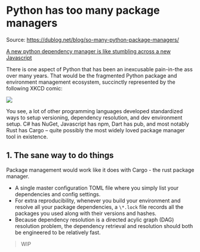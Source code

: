# Python has too many package managers

Source: <https://dublog.net/blog/so-many-python-package-managers/>

[A new python dependency manager is like stumbling across a new Javascript](https://news.ycombinator.com/item?id=40911994)

There is one aspect of Python that has been an inexcusable pain-in-the ass over many years. That would be the fragmented Python package and environment management ecosystem, succinctly represented by the following XKCD comic:

![](https://dublog.net/images/python_environment_xkcd.png)

You see, a lot of other programming languages developed standardized ways to setup versioning, dependency resolution, and dev environment setup. C# has NuGet, Javascript has npm, Dart has pub, and most notably Rust has Cargo – quite possibly the most widely loved package manager tool in existence.

## 1. The sane way to do things

Package management would work like it does with Cargo - the rust package manager.

- A single master configuration TOML file where you simply list your dependencies and config settings.
- For extra reproducibility, whenever you build your environment and resolve all your package dependencies, a `\*.lock` file records all the packages you used along with their versions and hashes.
- Because dependency resolution is a directed acylic graph (DAG) resolution problem, the dependency retrieval and resolution should both be engineered to be relatively fast.

> WIP
